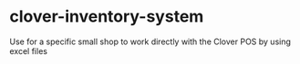 # clover-inventory-system
Use for a specific small shop to work directly with the Clover POS by using excel files
